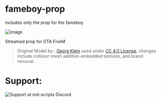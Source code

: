 # fameboy-prop
includes only the prop for the fameboy 

![image](https://user-images.githubusercontent.com/119994243/218621887-b59b0206-b071-4f1d-ac4d-56a0ed77bf7c.png)

Streamed prop for GTA FiveM

> Original Model by : [Georg Klein](https://sketchfab.com/kleingeo) used under [CC 4.0 License](https://creativecommons.org/licenses/by/4.0/), changes include collision mesh addition embedded textures, and brand removal. 


# Support:
![Support at md-scripts Discord](https://discord.gg/RVx8nVwcEG)
